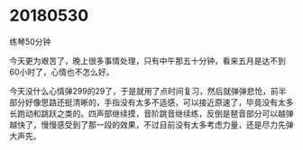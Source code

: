 # 20180530

练琴50分钟

今天更为艰苦了，晚上很多事情处理，只有中午那五十分钟，看来五月是达不到60小时了，心情也不怎么好。

今天没什么心情弹299的29了，于是就用了点时间复习，然后就弹弹悲怆，前半部分好像思路还挺清晰的，手指没有太多不适感，可以接近原速了，毕竟没有太多长跑动和跳跃之类的。四声部继续摸，音阶跳音继续练，反倒是琶音部分可以越弹越快了，慢慢感受到了那一段的效果，不过目前没有太多考虑力量，还是尽力先弹大声先。
